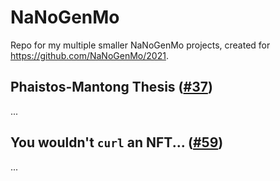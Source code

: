 # NaNoGenMo
Repo for my multiple smaller NaNoGenMo projects, created for https://github.com/NaNoGenMo/2021.

## Phaistos-Mantong Thesis ([#37](https://github.com/NaNoGenMo/2021/issues/37))

...

## You wouldn't `curl` an NFT... ([#59](https://github.com/NaNoGenMo/2021/issues/59))

...

